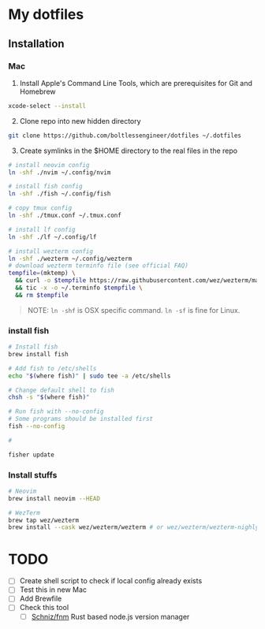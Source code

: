 # My dotfiles

## Installation

### Mac

1. Install Apple's Command Line Tools, which are prerequisites for Git and Homebrew

```bash
xcode-select --install
```

2. Clone repo into new hidden directory

```bash
git clone https://github.com/boltlessengineer/dotfiles ~/.dotfiles
```

3. Create symlinks in the $HOME directory to the real files in the repo

```bash
# install neovim config
ln -shf ./nvim ~/.config/nvim

# install fish config
ln -shf ./fish ~/.config/fish

# copy tmux config
ln -shf ./tmux.conf ~/.tmux.conf

# install lf config
ln -shf ./lf ~/.config/lf

# install wezterm config
ln -shf ./wezterm ~/.config/wezterm
# download wezterm terminfo file (see official FAQ)
tempfile=(mktemp) \
  && curl -o $tempfile https://raw.githubusercontent.com/wez/wezterm/master/termwiz/data/wezterm.terminfo \
  && tic -x -o ~/.terminfo $tempfile \
  && rm $tempfile
```

> NOTE:
> `ln -shf` is OSX specific command.
> `ln -sf` is fine for Linux.

### install fish

```bash
# Install fish
brew install fish

# Add fish to /etc/shells
echo "$(where fish)" | sudo tee -a /etc/shells

# Change default shell to fish
chsh -s "$(where fish)"

# Run fish with --no-config
# Some programs should be installed first
fish --no-config

#

fisher update
```

### Install stuffs
```bash
# Neovim
brew install neovim --HEAD

# WezTerm
brew tap wez/wezterm
brew install --cask wez/wezterm/wezterm # or wez/wezterm/wezterm-nighly
```

# TODO

- [ ] Create shell script to check if local config already exists
- [ ] Test this in new Mac
- [ ] Add Brewfile
- [ ] Check this tool
  - [ ] [Schniz/fnm](https://github.com/Schniz/fnm)
        Rust based node.js version manager
